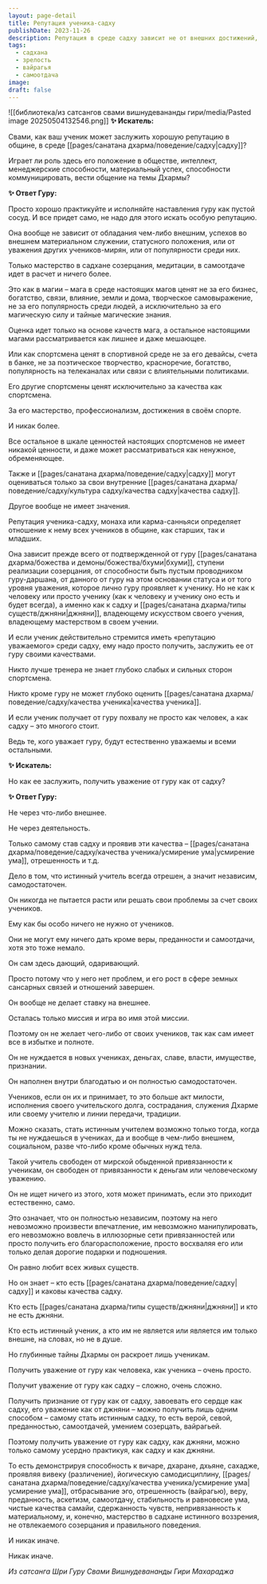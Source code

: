 ```yaml
---
layout: page-detail
title: Репутация ученика-садху
publishDate: 2023-11-26
description: Репутация в среде садху зависит не от внешних достижений, а только от мастерства в садхане, самоотдачи и внутренней зрелости. Уважение гуру приходит не за материальные успехи или коммуникабельность, а за проявление качеств садху - усмирения ума, вайрагьи, веры, преданности и стабильности в практике. Истинный учитель независим и оценивает ученика только по внутренним качествам и зрелости в созерцании.
tags:
  - садхана
  - зрелость
  - вайрагья
  - самоотдача
image: 
draft: false
---
```

![[библиотека/из сатсангов свами вишнудевананды гири/media/Pasted image 20250504132546.png]]
**✨ Искатель:** 

 Свами, как ваш ученик может заслужить хорошую репутацию в общине, в среде [[pages/санатана дхарма/поведение/садху|садху]]?

 Играет ли роль здесь его положение в обществе, интеллект, менеджерские способности, материальный успех, способности коммуницировать, вести общение на темы Дхармы?

  
**✨ Ответ Гуру:** 

 Просто хорошо практикуйте и исполняйте наставления гуру как пустой сосуд. И все придет само, не надо для этого искать особую репутацию.

 Она вообще не зависит от обладания чем-либо внешним, успехов во внешнем материальном служении, статусного положения, или от уважения других учеников-мирян, или от популярности среди них.

 Только мастерство в садхане созерцания, медитации, в самоотдаче идет в расчет и ничего более.

 Это как в магии – мага в среде настоящих магов ценят не за его бизнес, богатство, связи, влияние, земли и дома, творческое самовыражение, не за его популярность среди людей, а исключительно за его магическую силу и тайные магические знания.

 Оценка идет только на основе качеств мага, а остальное настоящими магами рассматривается как лишнее и даже мешающее.

 Или как спортсмена ценят в спортивной среде не за его девайсы, счета в банке, не за поэтическое творчество, красноречие, богатство, популярность на телеканалах или связи с влиятельными политиками.

 Его другие спортсмены ценят исключительно за качества как спортсмена.

 За его мастерство, профессионализм, достижения в своём спорте.

 И никак более.

 Все остальное в шкале ценностей настоящих спортсменов не имеет никакой ценности, и даже может рассматриваться как ненужное, обременяющее.

 Также и [[pages/санатана дхарма/поведение/садху|садху]] могут оцениваться только за свои внутренние [[pages/санатана дхарма/поведение/садху/культура садху/качества садху|качества садху]]. 

 Другое вообще не имеет значения.

 Репутация ученика-садху, монаха или карма-санньяси определяет отношение к нему всех учеников в общине, как старших, так и младших.

 Она зависит прежде всего от подтвержденной от гуру [[pages/санатана дхарма/божества и демоны/божества/бхуми|бхуми]], ступени реализации созерцания, от способности быть пустым проводником гуру-даршана, от данного от гуру на этом основании статуса и от того уровня уважения, которое лично гуру проявляет к ученику. Но не как к человеку или просто ученику (как к человеку и ученику оно есть и будет всегда), а именно как к садху и [[pages/санатана дхарма/типы существ/джняни|джняни]], владеющему искусством своего учения, владеющему мастерством в своем учении.

 И если ученик действительно стремится иметь «репутацию уважаемого» среди садху, ему надо просто получить, заслужить ее от гуру своими качествами.

 Никто лучше тренера не знает глубоко слабых и сильных сторон спортсмена.

 Никто кроме гуру не может глубоко оценить [[pages/санатана дхарма/поведение/садху/качества ученика|качества ученика]].

 И если ученик получает от гуру похвалу не просто как человек, а как садху – это многого стоит.

 Ведь те, кого уважает гуру, будут естественно уважаемы и всеми остальными.

  
**✨ Искатель:** 

 Но как ее заслужить, получить уважение от гуру как от садху?

  
**✨ Ответ Гуру:** 

 Не через что-либо внешнее.

 Не через деятельность.

 Только самому став садху и проявив эти качества – [[pages/санатана дхарма/поведение/садху/качества ученика/усмирение ума|усмирение ума]], отрешенность и т.д.

 Дело в том, что истинный учитель всегда отрешен, а значит независим, самодостаточен.

 Он никогда не пытается расти или решать свои проблемы за счет своих учеников.

 Ему как бы особо ничего не нужно от учеников.

 Они не могут ему ничего дать кроме веры, преданности и самоотдачи, хотя это тоже немало.

 Он сам здесь дающий, одаривающий.

 Просто потому что у него нет проблем, и его рост в сфере земных сансарных связей и отношений завершен.

 Он вообще не делает ставку на внешнее.

 Осталась только миссия и игра во имя этой миссии.

 Поэтому он не желает чего-либо от своих учеников, так как сам имеет все в избытке и полноте.

 Он не нуждается в новых учениках, деньгах, славе, власти, имуществе, признании.

 Он наполнен внутри благодатью и он полностью самодостаточен.

 Учеников, если он их и принимает, то это больше акт милости, исполнения своего учительского долга, сострадания, служения Дхарме или своему учителю и линии передачи, традиции.

 Можно сказать, стать истинным учителем возможно только тогда, когда ты не нуждаешься в учениках, да и вообще в чем-либо внешнем, социальном, разве что-либо кроме обычных нужд тела.

 Такой учитель свободен от мирской обыденной привязанности к ученикам, он свободен от привязанности к деньгам или человеческому уважению.

 Он не ищет ничего из этого, хотя может принимать, если это приходит естественно, само.

 Это означает, что он полностью независим, поэтому на него невозможно произвести впечатление, им невозможно манипулировать, его невозможно вовлечь в иллюзорные сети привязанностей или просто получить его благорасположение, просто восхваляя его или только делая дорогие подарки и подношения.

 Он равно любит всех живых существ.

 Но он знает – кто есть [[pages/санатана дхарма/поведение/садху|садху]] и каковы качества садху.

 Кто есть [[pages/санатана дхарма/типы существ/джняни|джняни]] и кто не есть джняни.

 Кто есть истинный ученик, а кто им не является или является им только внешне, на словах, но не в душе.

 Но глубинные тайны Дхармы он раскроет лишь ученикам.

 Получить уважение от гуру как человека, как ученика – очень просто.

 Получит уважение от гуру как садху – сложно, очень сложно.

 Получить признание от гуру как от садху, завоевать его сердце как садху, его уважение как от джняни – можно получить лишь одним способом – самому стать истинным садху, то есть верой, севой, преданностью, самоотдачей, умением созерцать, вайрагьей.

 Поэтому получить уважение от гуру как садху, как джняни, можно только самому усердно практикуя, как садху и как джняни.

 То есть демонстрируя способность к вичаре, дхаране, дхьяне, сахадже, проявляя вивеку (различение), йогическую самодисциплину, [[pages/санатана дхарма/поведение/садху/качества ученика/усмирение ума|усмирение ума]], отбрасывание эго, отрешенность (вайрагью), веру, преданность, аскетизм, самоотдачу, стабильность и равновесие ума, чистые качества самайи, сдержанность чувств, непривязанность к материальному, и, конечно, мастерство в садхане истинного воззрения, не отвлекаемого созерцания и правильного поведения.

 И никак иначе.

 Никак иначе.

*Из сатсанга Шри Гуру Свами Вишнудевананды Гири Махараджа*